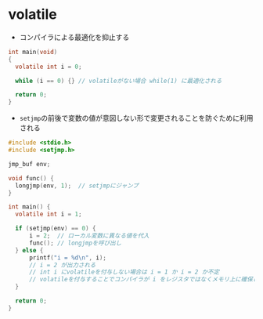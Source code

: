 # volatile
- コンパイラによる最適化を抑止する

```c
int main(void)
{
  volatile int i = 0;

  while (i == 0) {} // volatileがない場合 while(1) に最適化される

  return 0;
}
```

- `setjmp`の前後で変数の値が意図しない形で変更されることを防ぐために利用される

```c
#include <stdio.h>
#include <setjmp.h>

jmp_buf env;

void func() {
  longjmp(env, 1);  // setjmpにジャンプ
}

int main() {
  volatile int i = 1;

  if (setjmp(env) == 0) {
      i = 2;  // ローカル変数に異なる値を代入
      func(); // longjmpを呼び出し
  } else {
      printf("i = %d\n", i);
      // i = 2 が出力される
      // int i にvolatileを付与しない場合は i = 1 か i = 2 か不定
      // volatileを付与することでコンパイラが i をレジスタではなくメモリ上に確保し
  }

  return 0;
}
```
